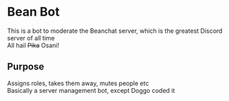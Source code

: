 # Bean Bot

This is a bot to moderate the Beanchat server, which is the greatest Discord server of all time  
All hail ~~Pika~~ Osani!

## Purpose

Assigns roles, takes them away, mutes people etc  
Basically a server management bot, except Doggo coded it
